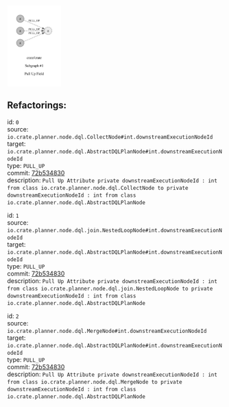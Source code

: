 <img src='subgraph_atomic_1.svg' width='25%'>

## Refactorings:


id: `0`\
source: `io.crate.planner.node.dql.CollectNode#int.downstreamExecutionNodeId`\
target: `io.crate.planner.node.dql.AbstractDQLPlanNode#int.downstreamExecutionNodeId`\
type: `PULL_UP`\
commit: [72b534830](https://github.com/crate/crate/commit/72b5348307d86b1a118e546c24d97f1ac1895bdb)\
description: `Pull Up Attribute private downstreamExecutionNodeId : int from class io.crate.planner.node.dql.CollectNode to private downstreamExecutionNodeId : int from class io.crate.planner.node.dql.AbstractDQLPlanNode`

id: `1`\
source: `io.crate.planner.node.dql.join.NestedLoopNode#int.downstreamExecutionNodeId`\
target: `io.crate.planner.node.dql.AbstractDQLPlanNode#int.downstreamExecutionNodeId`\
type: `PULL_UP`\
commit: [72b534830](https://github.com/crate/crate/commit/72b5348307d86b1a118e546c24d97f1ac1895bdb)\
description: `Pull Up Attribute private downstreamExecutionNodeId : int from class io.crate.planner.node.dql.join.NestedLoopNode to private downstreamExecutionNodeId : int from class io.crate.planner.node.dql.AbstractDQLPlanNode`

id: `2`\
source: `io.crate.planner.node.dql.MergeNode#int.downstreamExecutionNodeId`\
target: `io.crate.planner.node.dql.AbstractDQLPlanNode#int.downstreamExecutionNodeId`\
type: `PULL_UP`\
commit: [72b534830](https://github.com/crate/crate/commit/72b5348307d86b1a118e546c24d97f1ac1895bdb)\
description: `Pull Up Attribute private downstreamExecutionNodeId : int from class io.crate.planner.node.dql.MergeNode to private downstreamExecutionNodeId : int from class io.crate.planner.node.dql.AbstractDQLPlanNode`